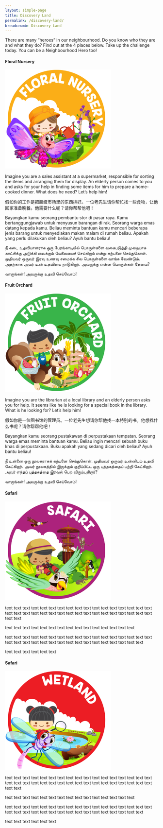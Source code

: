 ```yaml
---
layout: simple-page
title: Discovery Land
permalink: /discovery-land/
breadcrumb: Discovery Land
---
```

There are many “heroes” in our neighbourhood. Do you know who they are and what they do? Find out at the 4 places below. Take up the challenge today. You can be a Neighbourhood Hero too!

#### Floral Nursery
<img src="/images/Discoveryland_Floral nursery.png" alt="" style="width:350px;" />

Imagine you are a sales assistant at a supermarket, responsible for sorting the items and arranging them for display. An elderly person comes to you and asks for your help in finding some items for him to prepare a home-cooked dinner. What does he need? Let’s help him!

假如你的工作是把超级市场里的东西排好。一位老先生请你帮忙找一些食物，让他回家准备晚餐。他需要什么呢？请你帮帮他吧！

Bayangkan kamu seorang pembantu stor di pasar raya. Kamu bertanggungjawab untuk menyusun barangan di rak. Seorang warga emas datang kepada kamu. Beliau meminta bantuan kamu mencari beberapa jenis barang untuk menyediakan makan malam di rumah beliau. Apakah yang perlu dilakukan oleh beliau? Ayuh bantu beliau!

நீ கடை உதவியாளராக ஒரு பேரங்காடியில் பொருள்களை வகைபடுத்தி முறையாக காட்சிக்கு அடுக்கி வைக்கும் வேலையைச் செய்கிறாய் என்று கற்பனை செய்துகொள். முதியவர் ஒருவர் இரவு உணவு சமைக்க சில பொருள்களை வாங்க வேண்டும். அதற்காக அவர் உன் உதவியை நாடுகிறார். அவருக்கு என்ன பொருள்கள் தேவை?

வாருங்கள்! அவருக்கு உதவி செய்வோம்!

#### Fruit Orchard
<img src="/images/Discoveryland_Fruit orchard.png" alt="" style="width:350px;" />

Imagine you are the librarian at a local library and an elderly person asks you for help. It seems like he is looking for a special book in the library. What is he looking for? Let’s help him!

假如你是一位图书馆的管理员。一位老先生想请你帮他找一本特别的书。他想找什么书呢？请你帮帮他吧！

Bayangkan kamu seorang pustakawan di perpustakaan tempatan. Seorang warga emas meminta bantuan kamu. Beliau ingin mencari sebuah buku khas di perpustakaan. Buku apakah yang sedang dicari oleh beliau? Ayuh bantu beliau!

நீ உன்னை ஒரு நூலகராகக் கற்பனை செய்துகொள். முதியவர் ஒருவர் உன்னிடம் உதவி கேட்கிறார். அவர் நூலகத்தில் இருக்கும் குறிப்பிட்ட ஒரு புத்தகத்தைப் பற்றி கேட்கிறார். அவர் எந்தப் புத்தகத்தை இரவல் பெற விரும்புகிறார்?

வாருங்கள்! அவருக்கு உதவி செய்வோம்!

#### Safari
<img src="/images/Discoveryland_Safari.png" alt="" style="width:350px;" />

text text text text text text text text text text text text text text text text text text text text text text text text text text text text text text text text text text text text 

text text text text text text text text text text text text text text text 

text text text text text text text text text text text text text text text text text text text text text text text text text text text text text text text text text 

text text text text text text 

#### Safari
<img src="/images/Discoveryland_Wetland.png" alt="" style="width:350px;" />

text text text text text text text text text text text text text text text text text text text text text text text text text text text text text text text text text text text text 

text text text text text text text text text text text text text text text 

text text text text text text text text text text text text text text text text text text text text text text text text text text text text text text text text text 

text text text text text text 

